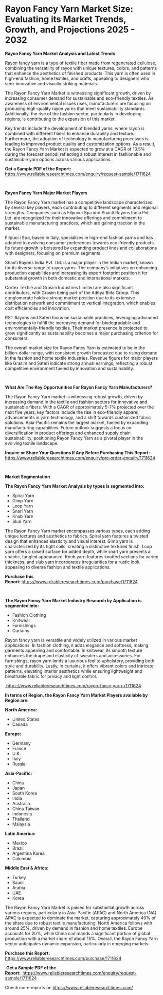 <p><h1>Rayon Fancy Yarn Market Size: Evaluating its Market Trends, Growth, and Projections 2025 - 2032</h1></p><p><strong>Rayon Fancy Yarn Market Analysis and Latest Trends</strong></p>
<p><p>Rayon fancy yarn is a type of textile fiber made from regenerated cellulose, combining the versatility of rayon with unique textures, colors, and patterns that enhance the aesthetics of finished products. This yarn is often used in high-end fashion, home textiles, and crafts, appealing to designers who seek innovative and visually striking materials. </p><p>The Rayon Fancy Yarn Market is witnessing significant growth, driven by increasing consumer demand for sustainable and eco-friendly textiles. As awareness of environmental issues rises, manufacturers are focusing on producing high-quality rayon yarns that meet sustainability standards. Additionally, the rise of the fashion sector, particularly in developing regions, is contributing to the expansion of this market. </p><p>Key trends include the development of blended yarns, where rayon is combined with different fibers to enhance durability and texture. Furthermore, the adoption of technology in manufacturing processes is leading to improved product quality and customization options. As a result, the Rayon Fancy Yarn Market is expected to grow at a CAGR of 13.5% during the forecast period, reflecting a robust interest in fashionable and sustainable yarn options across various applications.</p></p>
<p><strong>Get a Sample PDF of the Report:&nbsp;</strong> <a href="https://www.reliableresearchtimes.com/enquiry/request-sample/1711624?utm_campaign=3358&utm_medium=2&utm_source=Github&utm_content=ia&utm_term=27032025&utm_id=rayon-fancy-yarn">https://www.reliableresearchtimes.com/enquiry/request-sample/1711624</a></p>
<p>&nbsp;</p>
<p><strong>Rayon Fancy Yarn Major Market Players</strong></p>
<p><p>The Rayon Fancy Yarn market has a competitive landscape characterized by several key players, each contributing to different segments and regional strengths. Companies such as Filpucci Spa and Shanti Rayons India Pvt. Ltd. are recognized for their innovative offerings and commitment to sustainable manufacturing practices, which are gaining traction in the market.</p><p>Filpucci Spa, based in Italy, specializes in high-end fashion yarns and has adapted to evolving consumer preferences towards eco-friendly products. Its future growth is bolstered by expanding product lines and collaborations with designers, focusing on premium segments.</p><p>Shanti Rayons India Pvt. Ltd. is a major player in the Indian market, known for its diverse range of rayon yarns. The company’s initiatives on enhancing production capabilities and increasing its export footprint position it for substantial growth in both domestic and international markets.</p><p>Cortex Textile and Grasim Industries Limited are also significant contributors, with Grasim being part of the Aditya Birla Group. This conglomerate holds a strong market position due to its extensive distribution network and commitment to vertical integration, which enables cost efficiencies and innovation.</p><p>RST Rayons and Sateri focus on sustainable practices, leveraging advanced technologies to fulfill the increasing demand for biodegradable and environmentally-friendly textiles. Their market presence is projected to grow significantly as sustainability becomes a major purchasing criterion for consumers.</p><p>The overall market size for Rayon Fancy Yarn is estimated to be in the billion-dollar range, with consistent growth forecasted due to rising demand in the fashion and home textile industries. Revenue figures for major players like Grasim and Sateri indicate strong annual earnings, reflecting a robust competitive environment fueled by innovation and sustainability.</p></p>
<p>&nbsp;</p>
<p><strong>What Are The Key Opportunities For Rayon Fancy Yarn Manufacturers?</strong></p>
<p><p>The Rayon Fancy Yarn market is witnessing robust growth, driven by increasing demand in the textile and fashion sectors for innovative and sustainable fibers. With a CAGR of approximately 5-7% projected over the next five years, key factors include the rise in eco-friendly apparel, advancements in yarn technology, and a shift towards customized fabric solutions. Asia-Pacific remains the largest market, fueled by expanding manufacturing capabilities. Future outlook suggests a focus on diversification in product offerings and enhanced supply chain sustainability, positioning Rayon Fancy Yarn as a pivotal player in the evolving textile landscape.</p></p>
<p><strong>Inquire or Share Your Questions If Any Before Purchasing This Report:</strong> <a href="https://www.reliableresearchtimes.com/enquiry/pre-order-enquiry/1711624?utm_campaign=3358&utm_medium=2&utm_source=Github&utm_content=ia&utm_term=27032025&utm_id=rayon-fancy-yarn">https://www.reliableresearchtimes.com/enquiry/pre-order-enquiry/1711624</a></p>
<p>&nbsp;</p>
<p><strong>Market Segmentation</strong></p>
<p><strong>The Rayon Fancy Yarn Market Analysis by types is segmented into:</strong></p>
<p><ul><li>Spiral Yarn</li><li>Gimp Yarn</li><li>Loop Yarn</li><li>Snarl Yarn</li><li>Knob Yarn</li><li>Slub Yarn</li></ul></p>
<p><p>The Rayon Fancy Yarn market encompasses various types, each adding unique textures and aesthetics to fabrics. Spiral yarn features a twisted design that enhances elasticity and visual interest. Gimp yarn is characterized by its tight coils, creating a distinctive textured finish. Loop yarn offers a raised surface for added depth, while snarl yarn presents a chaotic, tangled appearance. Knob yarn features knotted sections for varied thickness, and slub yarn incorporates irregularities for a rustic look, appealing to diverse fashion and textile applications.</p></p>
<p><strong>Purchase this Report:&nbsp;</strong><a href="https://www.reliableresearchtimes.com/purchase/1711624?utm_campaign=3358&utm_medium=2&utm_source=Github&utm_content=ia&utm_term=27032025&utm_id=rayon-fancy-yarn">https://www.reliableresearchtimes.com/purchase/1711624</a></p>
<p>&nbsp;</p>
<p><strong>The Rayon Fancy Yarn Market Industry Research by Application is segmented into:</strong></p>
<p><ul><li>Fashion Clothing</li><li>Knitwear</li><li>Furnishings</li><li>Curtains</li></ul></p>
<p><p>Rayon fancy yarn is versatile and widely utilized in various market applications. In fashion clothing, it adds elegance and softness, making garments appealing and comfortable. In knitwear, its smooth texture enhances the drape and elasticity of sweaters and accessories. For furnishings, rayon yarn lends a luxurious feel to upholstery, providing both style and durability. Lastly, in curtains, it offers vibrant colors and intricate patterns, elevating interior aesthetics while ensuring lightweight and breathable fabric for privacy and light control.</p></p>
<p><a href="https://www.reliableresearchtimes.com/rayon-fancy-yarn-r1711624?utm_campaign=3358&utm_medium=2&utm_source=Github&utm_content=ia&utm_term=27032025&utm_id=rayon-fancy-yarn">&nbsp;https://www.reliableresearchtimes.com/rayon-fancy-yarn-r1711624</a></p>
<p><strong>In terms of Region, the Rayon Fancy Yarn Market Players available by Region are:</strong></p>
<p>
    <p> <strong> North America: </strong>
        <ul>
            <li>United States</li>
            <li>Canada</li>
        </ul>
        </p> 
    <p> <strong> Europe: </strong>
        <ul>
            <li>Germany</li>
            <li>France</li>
            <li>U.K.</li>
            <li>Italy</li>
            <li>Russia</li>
        </ul>
        </p> 
    <p> <strong> Asia-Pacific: </strong>
        <ul>
            <li>China</li>
            <li>Japan</li>
            <li>South Korea</li>
            <li>India</li>
            <li>Australia</li>
            <li>China Taiwan</li>
            <li>Indonesia</li>
            <li>Thailand</li>
            <li>Malaysia</li>
        </ul>
        </p> 
    <p> <strong> Latin America: </strong>
        <ul>
            <li>Mexico</li>
            <li>Brazil</li>
            <li>Argentina Korea</li>
            <li>Colombia</li>
        </ul>
        </p> 
    <p> <strong> Middle East & Africa: </strong>
        <ul>
            <li>Turkey</li>
            <li>Saudi</li>
            <li>Arabia</li>
            <li>UAE</li>
            <li>Korea</li>
        </ul>
    </p>
    </p>
<p><p>The Rayon Fancy Yarn Market is poised for substantial growth across various regions, particularly in Asia-Pacific (APAC) and North America (NA). APAC is expected to dominate the market, capturing approximately 40% of the share due to robust textile manufacturing. North America follows with around 25%, driven by demand in fashion and home textiles. Europe accounts for 20%, while China commands a significant portion of global production with a market share of about 15%. Overall, the Rayon Fancy Yarn sector anticipates dynamic expansion, particularly in emerging markets.</p></p>
<p><strong>Purchase this Report: </strong><a href="https://www.reliableresearchtimes.com/purchase/1711624?utm_campaign=3358&utm_medium=2&utm_source=Github&utm_content=ia&utm_term=27032025&utm_id=rayon-fancy-yarn">https://www.reliableresearchtimes.com/purchase/1711624</a></p>
<p>&nbsp;<strong>Get a Sample PDF of the Report:&nbsp;&nbsp;</strong><a href="https://www.reliableresearchtimes.com/enquiry/request-sample/1711624?utm_campaign=3358&utm_medium=2&utm_source=Github&utm_content=ia&utm_term=27032025&utm_id=rayon-fancy-yarn">https://www.reliableresearchtimes.com/enquiry/request-sample/1711624</a></p>
<p><strong></strong></p>
<p>Check more reports on <a href="https://www.reliableresearchtimes.com/?utm_campaign=3358&utm_medium=2&utm_source=Github&utm_content=ia&utm_term=27032025&utm_id=rayon-fancy-yarn">https://www.reliableresearchtimes.com/</a></p>